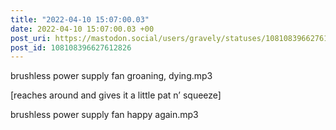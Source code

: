 ```yaml
---
title: "2022-04-10 15:07:00.03"
date: 2022-04-10 15:07:00.03 +00
post_uri: https://mastodon.social/users/gravely/statuses/108108396627612826
post_id: 108108396627612826
---
```

brushless power supply fan groaning, dying.mp3

[reaches around and gives it a little pat n’ squeeze]

brushless power supply fan happy again.mp3


